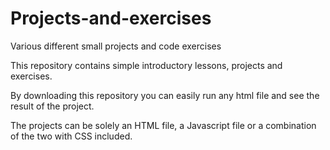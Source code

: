 # Projects-and-exercises
Various different small projects and code exercises


This repository contains simple introductory lessons, projects and exercises.

By downloading this repository you can easily run any html file and see the result of the project.

The projects can be solely an HTML file, a Javascript file or a combination of the two with CSS included.
